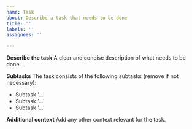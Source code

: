 ```yaml
---
name: Task
about: Describe a task that needs to be done
title: ''
labels: ''
assignees: ''

---
```


**Describe the task**
A clear and concise description of what needs to be done.

**Subtasks**
The task consists of the following subtasks (remove if not necessary):
  * Subtask '...'
  * Subtask '...'
  * Subtask '...'

**Additional context**
Add any other context relevant for the task.
